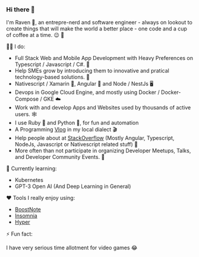 ### Hi there 👋

I'm Raven 🦅, an entrepre-nerd and software engineer - always on lookout to create things that will make the world a better place - one code and a cup of coffee at a time. :wink: 🚀

👨‍💻 I do:
- Full Stack Web and Mobile App Development with Heavy Preferences on Typescript / Javascript / C#. 🤖
- Help SMEs grow by introducing them to innovative and pratical technology-based solutions. 💼
- Nativescript / Xamarin 📱, Angular 🚀  and Node / NestJs 🖥️
- Devops in Google Cloud Engine, and mostly using Docker / Docker-Compose / GKE ☁️
- Work with and develop Apps and Websites used by thousands of active users. 🕸️
- I use Ruby 💎 and Python 🐍, for fun and automation
- A Programming [Vlog](https://www.youtube.com/channel/UCWjOAD7q-sWi-vM803PZFHw) in my local dialect 🎬
- Help people about at [StackOverflow](https://stackoverflow.com/users/689601/raven) (Mostly Angular, Typescript, NodeJs, Javascript or Nativescript related stuff) 💬
- More often than not participate in organizing Developer Meetups, Talks, and Developer Community Events. 📣


🌱 Currently learning:
- Kubernetes
- GPT-3 Open AI (And Deep Learning in General) 

:heart: Tools I really enjoy using:
- [BoostNote](https://boostnote.io/)
- [Insomnia](https://insomnia.rest/)
- [Hyper](https://hyper.is/)

⚡ Fun fact: 

I have very serious time allotment for video games :joy:

<!--
**coderaven/coderaven** is a ✨ _special_ ✨ repository because its `README.md` (this file) appears on your GitHub profile.

Here are some ideas to get you started:

- 🔭 I’m currently working on ...
- 🌱 I’m currently learning ...
- 👯 I’m looking to collaborate on ...
- 🤔 I’m looking for help with ...
- 💬 Ask me about ...
- 📫 How to reach me: ...
- 😄 Pronouns: ...
- ⚡ Fun fact: ...
-->
